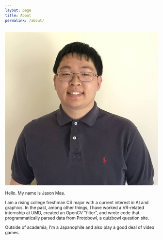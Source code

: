 ```yaml
---
layout: page
title: About
permalink: /about/
---
```


![It's me.](/images/me.jpg)

Hello. My name is Jason Maa.

I am a rising college freshman CS major with a current interest in AI and graphics.
In the past, among other things, I have worked a VR-related internship at UMD, created an OpenCV "filter",
and wrote code that programmatically parsed data from Protobowl, a quizbowl question site.

Outside of academia, I'm a Japanophile and also play a good deal of video games.
